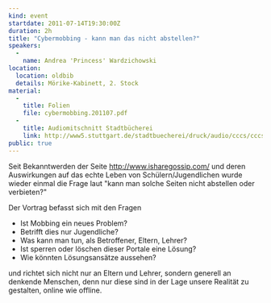 ```yaml
---
kind: event
startdate: 2011-07-14T19:30:00Z
duration: 2h
title: "Cybermobbing - kann man das nicht abstellen?"
speakers:
  -
    name: Andrea 'Princess' Wardzichowski
location:
  location: oldbib
  details: Mörike-Kabinett, 2. Stock
material:
  -
    title: Folien
    file: cybermobbing.201107.pdf
  -
    title: Audiomitschnitt Stadtbücherei
    link: http://www5.stuttgart.de/stadtbuecherei/druck/audio/cccs/cccs_audio.htm#28
public: true
---
```

Seit Bekanntwerden der Seite http://www.isharegossip.com/ und deren
Auswirkungen auf das echte Leben von Schülern/Jugendlichen wurde wieder
einmal die Frage laut "kann man solche Seiten nicht abstellen oder
verbieten?"

Der Vortrag befasst sich mit den Fragen

* Ist Mobbing ein neues Problem?
* Betrifft dies nur Jugendliche?
* Was kann man tun, als Betroffener, Eltern, Lehrer?
* Ist sperren oder löschen dieser Portale eine Lösung?
* Wie könnten Lösungsansätze aussehen?

und richtet sich nicht nur an Eltern und Lehrer, sondern generell an
denkende Menschen, denn nur diese sind in der Lage unsere Realität zu
gestalten, online wie offline.
